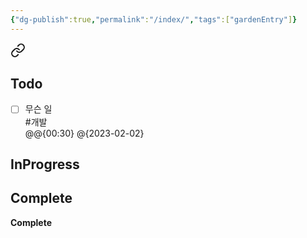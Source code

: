 ```yaml
---
{"dg-publish":true,"permalink":"/index/","tags":["gardenEntry"]}
---
```



<div class="transclusion internal-embed is-loaded"><a class="markdown-embed-link" href="/untitled-kanban/" aria-label="Open link"><svg xmlns="http://www.w3.org/2000/svg" width="24" height="24" viewBox="0 0 24 24" fill="none" stroke="currentColor" stroke-width="2" stroke-linecap="round" stroke-linejoin="round" class="svg-icon lucide-link"><path d="M10 13a5 5 0 0 0 7.54.54l3-3a5 5 0 0 0-7.07-7.07l-1.72 1.71"></path><path d="M14 11a5 5 0 0 0-7.54-.54l-3 3a5 5 0 0 0 7.07 7.07l1.71-1.71"></path></svg></a><div class="markdown-embed">





## Todo

- [ ] 무슨 일<br>#개발 <br/>@@{00:30} @{2023-02-02}


## InProgress



## Complete

**Complete**






</div></div>

